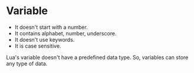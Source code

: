 # Variable

* It doesn't start with a number.
* It contains alphabet, number, underscore.
* It doesn't use keywords.
* It is case sensitive.

Lua's variable doesn't have a predefined data type. So, variables can store any type of data.
